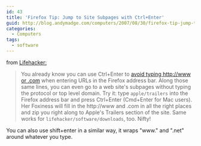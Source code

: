 ```yaml
---
id: 43
title: 'Firefox Tip: Jump to Site Subpages with Ctrl+Enter'
guid: http://blog.andymadge.com/computers/2007/08/30/firefox-tip-jump-to-site-subpages-with-ctrlenter/
categories:
  - Computers
tags:
  - software
---
```

from [Lifehacker:](http://lifehacker.com/software/firefox-tip/jump-to-site-subpages-with-ctrl%252Benter-294704.php)

> You already know you can use Ctrl+Enter to [avoid typing http://www or .com](http://lifehacker.com/software/shortcut-screencast-contest/never-type-httpwww-or-com-again-274712.php) when entering URLs in the Firefox address bar. Along those same lines, you can even go to a web site's subpages without typing the protocol or top level domain. Try it: type `apple/trailers` into the Firefox address bar and press Ctrl+Enter (Cmd+Enter for Mac users). Her Foxiness will fill in the http://www and .com in all the right places and zip you right along to Apple's Trailers section of the site. Same works for `lifehacker/software/downloads`, too. Nifty!

You can also use shift+enter in a similar way, it wraps "www." and ".net" around whatever you type.